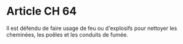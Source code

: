 # Article CH 64

Il est défendu de faire usage de feu ou d'explosifs pour nettoyer les cheminées, les poêles et les conduits de fumée.
